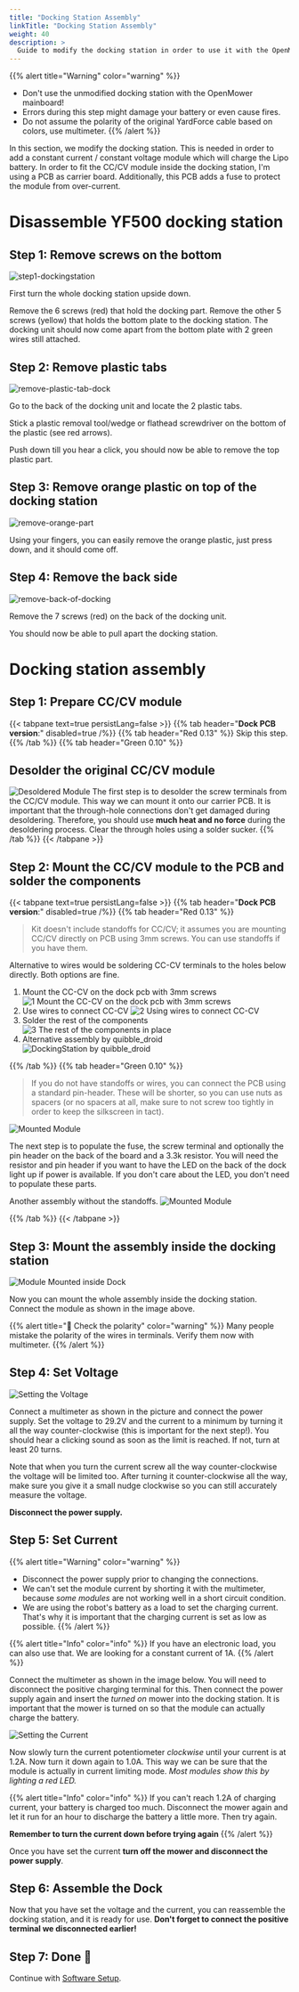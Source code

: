 ```yaml
---
title: "Docking Station Assembly"
linkTitle: "Docking Station Assembly"
weight: 40
description: >
  Guide to modify the docking station in order to use it with the OpenMower.
---
```



{{% alert title="Warning" color="warning" %}}
- Don't use the unmodified docking station with the OpenMower mainboard!
- Errors during this step might damage your battery or even cause fires.
- Do not assume the polarity of the original YardForce cable based on colors, use multimeter.
{{% /alert %}}

In this section, we modify the docking station. This is needed in order to add a constant current / constant voltage module which will charge the Lipo battery. In order to fit the CC/CV module inside the docking station, I'm using a PCB as carrier board. Additionally, this PCB adds a fuse to protect the module from over-current. 


# Disassemble YF500 docking station

## Step 1: Remove screws on the bottom

![step1-dockingstation](remove-bottom-dockingstation.png)

First turn the whole docking station upside down.

Remove the 6 screws (red) that hold the docking part. Remove the other 5 screws (yellow) that holds the bottom plate to the docking station.
The docking unit should now come apart from the bottom plate with 2 green wires still attached.


## Step 2: Remove plastic tabs

![remove-plastic-tab-dock](remove-plastic-tab-dock.png)

Go to the back of the docking unit and locate the 2 plastic tabs.

Stick a plastic removal tool/wedge or flathead screwdriver on the bottom of the plastic (see red arrows).

Push down till you hear a click, you should now be able to remove the top plastic part.


## Step 3: Remove orange plastic on top of the docking station

![remove-orange-part](remove-orange-part.png)

Using your fingers, you can easily remove the orange plastic, just press down, and it should come off.


## Step 4: Remove the back side

![remove-back-of-docking](remove-back-of-docking.png)

Remove the 7 screws (red) on the back of the docking unit.

You should now be able to pull apart the docking station.


# Docking station assembly

## Step 1: Prepare CC/CV module

{{< tabpane text=true persistLang=false >}}
{{% tab header="**Dock PCB version**:" disabled=true /%}}
{{% tab header="Red 0.13" %}}
Skip this step.
{{% /tab %}}
{{% tab header="Green 0.10" %}}


## Desolder the original CC/CV module

![Desoldered Module](desoldered_module.jpg)
The first step is to desolder the screw terminals from the CC/CV module. This way we can mount it onto our carrier PCB. It is important that the through-hole connections don't get damaged during desoldering. Therefore, you should use **much heat and no force** during the desoldering process. Clear the through holes using a solder sucker.
{{% /tab %}}
{{< /tabpane >}}


## Step 2: Mount the CC/CV module to the PCB and solder the components

{{< tabpane text=true persistLang=false >}}
{{% tab header="**Dock PCB version**:" disabled=true /%}}
{{% tab header="Red 0.13" %}}
 > Kit doesn't include standoffs for CC/CV; it assumes you are mounting CC/CV directly on PCB using 3mm screws. You can use standoffs if you have them.

Alternative to wires would be soldering CC-CV terminals to the holes below directly. Both options are fine.

1. Mount the CC-CV on the dock pcb with 3mm screws
![1 Mount the CC-CV on the dock pcb with 3mm screws](red_board_1.jpg)
2. Use wires to connect CC-CV
![2 Using wires to connect CC-CV](red_board_2.jpg)
3. Solder the rest of the components 
![3 The rest of the components in place](red_board_3.jpg)
4. Alternative assembly by quibble_droid
![DockingStation by quibble_droid](red_board_4.jpg)

{{% /tab %}}
{{% tab header="Green 0.10" %}}
 > If you do not have standoffs or wires, you can connect the PCB using a standard pin-header. These will be shorter, so you can use nuts as spacers (or no spacers at all, make sure to not screw too tightly in order to keep the silkscreen in tact).

![Mounted Module](cc_cv_carrier.jpg)

The next step is to populate the fuse, the screw terminal and optionally the pin header on the back of the board and a 3.3k resistor. You will need the resistor and pin header if you want to have the LED on the back of the dock light up if power is available. If you don't care about the LED, you don't need to populate these parts.

Another assembly without the standoffs.
![Mounted Module](green_assembled_board.jpg)

{{% /tab %}}
{{< /tabpane >}}


## Step 3: Mount the assembly inside the docking station

![Module Mounted inside Dock](cc_cv_module_mounted.jpg)

Now you can mount the whole assembly inside the docking station. Connect the module as shown in the image above.

{{% alert title="🔌 Check the polarity" color="warning" %}}
Many people mistake the polarity of the wires in terminals. Verify them now with multimeter.
{{% /alert %}}


## Step 4: Set Voltage

![Setting the Voltage](setting_the_voltage.jpg)

Connect a multimeter as shown in the picture and connect the power supply. Set the voltage to 29.2V and the current to a minimum by turning it all the way counter-clockwise (this is important for the next step!). You should hear a clicking sound as soon as the limit is reached. If not, turn at least 20 turns.

Note that when you turn the current screw all the way counter-clockwise the voltage will be limited too. After turning it counter-clockwise all the way, make sure you give it a small nudge clockwise so you can still accurately measure the voltage.

**Disconnect the power supply.**


## Step 5: Set Current

{{% alert title="Warning" color="warning" %}}
- Disconnect the power supply prior to changing the connections.
- We can't set the module current by shorting it with the multimeter, because _some modules_ are not working well in a short circuit condition.
- We are using the robot's battery as a load to set the charging current. That's why it is important that the charging current is set as low as possible.
{{% /alert %}}

{{% alert title="Info" color="info" %}}
If you have an electronic load, you can also use that. We are looking for a constant current of 1A.
{{% /alert %}}


Connect the multimeter as shown in the image below. You will need to disconnect the positive charging terminal for this. Then connect the power supply again and insert the *turned on* mower into the docking station. It is important that the mower is turned on so that the module can actually charge the battery.

![Setting the Current](setting_the_current.jpg)
 
Now slowly turn the current potentiometer _clockwise_ until your current is at 1.2A. Now turn it down again to 1.0A. This way we can be sure that the module is actually in current limiting mode. _Most modules show this by lighting a red LED._

{{% alert title="Info" color="info" %}}
If you can't reach 1.2A of charging current, your battery is charged too much. Disconnect the mower again and let it run for an hour to discharge the battery a little more. Then try again.

**Remember to turn the current down before trying again**
{{% /alert %}}

Once you have set the current **turn off the mower and disconnect the power supply**.


## Step 6: Assemble the Dock

Now that you have set the voltage and the current, you can reassemble the docking station, and it is ready for use. **Don't forget to connect the positive terminal we disconnected earlier!**


## Step 7: Done 🎉

Continue with [Software Setup](/docs/software-setup/).

